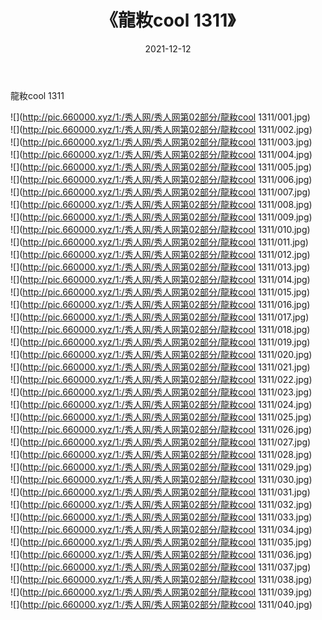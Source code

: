 ﻿---
layout: post
title:  《龍籹cool 1311》
date:   2021-12-12
img: http://pic.660000.xyz/1:/秀人网/秀人网第02部分/龍籹cool 1311/000.jpg
categories: [美女, 清纯, 唯美]
---

龍籹cool 1311

  ![](http://pic.660000.xyz/1:/秀人网/秀人网第02部分/龍籹cool 1311/001.jpg) <br> ![](http://pic.660000.xyz/1:/秀人网/秀人网第02部分/龍籹cool 1311/002.jpg) <br> ![](http://pic.660000.xyz/1:/秀人网/秀人网第02部分/龍籹cool 1311/003.jpg) <br> ![](http://pic.660000.xyz/1:/秀人网/秀人网第02部分/龍籹cool 1311/004.jpg) <br> ![](http://pic.660000.xyz/1:/秀人网/秀人网第02部分/龍籹cool 1311/005.jpg) <br> ![](http://pic.660000.xyz/1:/秀人网/秀人网第02部分/龍籹cool 1311/006.jpg) <br> ![](http://pic.660000.xyz/1:/秀人网/秀人网第02部分/龍籹cool 1311/007.jpg) <br> ![](http://pic.660000.xyz/1:/秀人网/秀人网第02部分/龍籹cool 1311/008.jpg) <br> ![](http://pic.660000.xyz/1:/秀人网/秀人网第02部分/龍籹cool 1311/009.jpg) <br> ![](http://pic.660000.xyz/1:/秀人网/秀人网第02部分/龍籹cool 1311/010.jpg) <br> ![](http://pic.660000.xyz/1:/秀人网/秀人网第02部分/龍籹cool 1311/011.jpg) <br> ![](http://pic.660000.xyz/1:/秀人网/秀人网第02部分/龍籹cool 1311/012.jpg) <br> ![](http://pic.660000.xyz/1:/秀人网/秀人网第02部分/龍籹cool 1311/013.jpg) <br> ![](http://pic.660000.xyz/1:/秀人网/秀人网第02部分/龍籹cool 1311/014.jpg) <br> ![](http://pic.660000.xyz/1:/秀人网/秀人网第02部分/龍籹cool 1311/015.jpg) <br> ![](http://pic.660000.xyz/1:/秀人网/秀人网第02部分/龍籹cool 1311/016.jpg) <br> ![](http://pic.660000.xyz/1:/秀人网/秀人网第02部分/龍籹cool 1311/017.jpg) <br> ![](http://pic.660000.xyz/1:/秀人网/秀人网第02部分/龍籹cool 1311/018.jpg) <br> ![](http://pic.660000.xyz/1:/秀人网/秀人网第02部分/龍籹cool 1311/019.jpg) <br> ![](http://pic.660000.xyz/1:/秀人网/秀人网第02部分/龍籹cool 1311/020.jpg) <br> ![](http://pic.660000.xyz/1:/秀人网/秀人网第02部分/龍籹cool 1311/021.jpg) <br> ![](http://pic.660000.xyz/1:/秀人网/秀人网第02部分/龍籹cool 1311/022.jpg) <br> ![](http://pic.660000.xyz/1:/秀人网/秀人网第02部分/龍籹cool 1311/023.jpg) <br> ![](http://pic.660000.xyz/1:/秀人网/秀人网第02部分/龍籹cool 1311/024.jpg) <br> ![](http://pic.660000.xyz/1:/秀人网/秀人网第02部分/龍籹cool 1311/025.jpg) <br> ![](http://pic.660000.xyz/1:/秀人网/秀人网第02部分/龍籹cool 1311/026.jpg) <br> ![](http://pic.660000.xyz/1:/秀人网/秀人网第02部分/龍籹cool 1311/027.jpg) <br> ![](http://pic.660000.xyz/1:/秀人网/秀人网第02部分/龍籹cool 1311/028.jpg) <br> ![](http://pic.660000.xyz/1:/秀人网/秀人网第02部分/龍籹cool 1311/029.jpg) <br> ![](http://pic.660000.xyz/1:/秀人网/秀人网第02部分/龍籹cool 1311/030.jpg) <br> ![](http://pic.660000.xyz/1:/秀人网/秀人网第02部分/龍籹cool 1311/031.jpg) <br> ![](http://pic.660000.xyz/1:/秀人网/秀人网第02部分/龍籹cool 1311/032.jpg) <br> ![](http://pic.660000.xyz/1:/秀人网/秀人网第02部分/龍籹cool 1311/033.jpg) <br> ![](http://pic.660000.xyz/1:/秀人网/秀人网第02部分/龍籹cool 1311/034.jpg) <br> ![](http://pic.660000.xyz/1:/秀人网/秀人网第02部分/龍籹cool 1311/035.jpg) <br> ![](http://pic.660000.xyz/1:/秀人网/秀人网第02部分/龍籹cool 1311/036.jpg) <br> ![](http://pic.660000.xyz/1:/秀人网/秀人网第02部分/龍籹cool 1311/037.jpg) <br> ![](http://pic.660000.xyz/1:/秀人网/秀人网第02部分/龍籹cool 1311/038.jpg) <br> ![](http://pic.660000.xyz/1:/秀人网/秀人网第02部分/龍籹cool 1311/039.jpg) <br> ![](http://pic.660000.xyz/1:/秀人网/秀人网第02部分/龍籹cool 1311/040.jpg) <br>